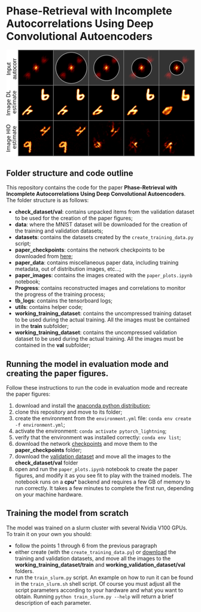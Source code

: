 # Phase-Retrieval with Incomplete Autocorrelations Using Deep Convolutional Autoencoders

![HIO vs Autoencoder image reconstruction](paper_images/toc.png)

## Folder structure and code outline

This repository contains the code for the paper **Phase-Retrieval with Incomplete Autocorrelations Using Deep Convolutional Autoencoders**. The folder structure is as follows:

- **check_dataset/val**: contains unpacked items from the validation dataset to be used for the creation of the paper figures;
- **data**: where the MNIST dataset will be downloaded for the creation of the training and validation datasets;
- **datasets**: contains the datasets created by the `create_training_data.py` script;
- **paper_checkpoints**: contains the network checkpoints to be downloaded from [here](https://drive.google.com/drive/folders/1JKlFisSBgb7lJwuLsnEXAwr63Dw8Vo4o?usp=share_link);
- **paper_data**: contains miscellaneous paper data, including training metadata, out of distribution images, etc...;
- **paper_images**: contains the images created with the `paper_plots.ipynb` notebook;
- **Progress**: contains reconstructed images and correlations to monitor the progress of the training process;
- **tb_logs**: contains the tensorboard logs;
- **utils**: contains helper code;
- **working_training_dataset**: contains the uncompressed training dataset to be used during the actual training. All the images must be contained in the **train** subfolder;
- **working_training_dataset**: contains the uncompressed validation dataset to be used during the actual training. All the images must be contained in the **val** subfolder;


## Running the model in evaluation mode and creating the paper figures.

Follow these instructions to run the code in evaluation mode and recreate the paper figures:

1) download and install the [anaconda python distribution](https://www.anaconda.com/products/distribution);
2) clone this repository and move to its folder;
3) create the environment from the `environment.yml` file: `conda env create -f environment.yml`;
4) activate the environment: `conda activate pytorch_lightning`;
5) verify that the environment was installed correctly: `conda env list`;
6) download the network [checkpoints](https://drive.google.com/drive/folders/1JKlFisSBgb7lJwuLsnEXAwr63Dw8Vo4o?usp=share_link) and move them to the **paper_checkpoints** folder;
7) download the [validation dataset](https://drive.google.com/drive/folders/1QV1E2rJL5KyUfqg0Lnih8Pyo7VklWx7B?usp=share_link) and move all the images to the **check_dataset/val** folder
8) open and run the `paper_plots.ipynb` notebook to create the paper figures, and modify it as you see fit to play with the trained models. The notebook runs on a **cpu*** backend and requires a few GB of memory to run correctly. It takes a few minutes to complete the first run, depending on your machine hardware.

## Training the model from scratch

The model was trained on a slurm cluster with several Nvidia V100 GPUs. To train it on your own you should:

- follow the points 1 through 6 from the previous paragraph
- either create (with the `create_training_data.py`) or [download](https://drive.google.com/drive/folders/1QV1E2rJL5KyUfqg0Lnih8Pyo7VklWx7B?usp=share_link) the training and validation datasets, and move all the images to the **working_training_dataset/train** and **working_validation_dataset/val** folders.
- run the `train_slurm.py` script. An example on how to run it can be found in the `train_slurm.sh` shell script. Of course you must adjust all the script parameters according to your hardware and what you want to obtain. Running `python train_slurm.py --help` will return a brief description of each parameter.
